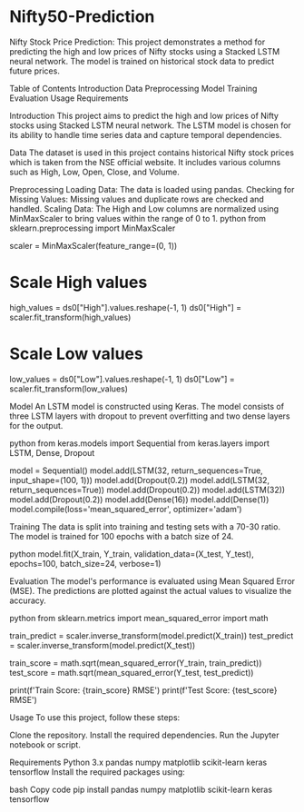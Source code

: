 # Nifty50-Prediction

Nifty Stock Price Prediction:
This project demonstrates a method for predicting  the high and low prices of Nifty stocks using a Stacked LSTM neural network. The model is trained on historical stock data to predict future prices. 

Table of Contents
Introduction
Data
Preprocessing
Model
Training
Evaluation
Usage
Requirements

Introduction
This project aims to predict the high and low prices of Nifty stocks using Stacked LSTM neural network. The LSTM model is chosen for its ability to handle time series data and capture temporal dependencies.

Data
The dataset is used in this project contains historical Nifty stock prices which is taken from the NSE official website. It includes various columns such as High, Low, Open, Close, and Volume.

Preprocessing
Loading Data: The data is loaded using pandas.
Checking for Missing Values: Missing values and duplicate rows are checked and handled.
Scaling Data: The High and Low columns are normalized using MinMaxScaler to bring values within the range of 0 to 1.
python
from sklearn.preprocessing import MinMaxScaler

scaler = MinMaxScaler(feature_range=(0, 1))

# Scale High values
high_values = ds0["High"].values.reshape(-1, 1)
ds0["High"] = scaler.fit_transform(high_values)

# Scale Low values
low_values = ds0["Low"].values.reshape(-1, 1)
ds0["Low"] = scaler.fit_transform(low_values)

Model
An LSTM model is constructed using Keras. The model consists of three LSTM layers with dropout to prevent overfitting and two dense layers for the output.

python
from keras.models import Sequential
from keras.layers import LSTM, Dense, Dropout

model = Sequential()
model.add(LSTM(32, return_sequences=True, input_shape=(100, 1)))
model.add(Dropout(0.2))
model.add(LSTM(32, return_sequences=True))
model.add(Dropout(0.2))
model.add(LSTM(32))
model.add(Dropout(0.2))
model.add(Dense(16))
model.add(Dense(1))
model.compile(loss='mean_squared_error', optimizer='adam')

Training
The data is split into training and testing sets with a 70-30 ratio. The model is trained for 100 epochs with a batch size of 24.

python
model.fit(X_train, Y_train, validation_data=(X_test, Y_test), epochs=100, batch_size=24, verbose=1)

Evaluation
The model's performance is evaluated using Mean Squared Error (MSE). The predictions are plotted against the actual values to visualize the accuracy.

python
from sklearn.metrics import mean_squared_error
import math

train_predict = scaler.inverse_transform(model.predict(X_train))
test_predict = scaler.inverse_transform(model.predict(X_test))

train_score = math.sqrt(mean_squared_error(Y_train, train_predict))
test_score = math.sqrt(mean_squared_error(Y_test, test_predict))

print(f'Train Score: {train_score} RMSE')
print(f'Test Score: {test_score} RMSE')

Usage
To use this project, follow these steps:

Clone the repository.
Install the required dependencies.
Run the Jupyter notebook or script.

Requirements
Python 3.x
pandas
numpy
matplotlib
scikit-learn
keras
tensorflow
Install the required packages using:

bash
Copy code
pip install pandas numpy matplotlib scikit-learn keras tensorflow
